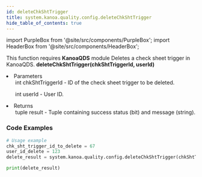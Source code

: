 ```yaml
---
id: deleteChkShtTrigger
title: system.kanoa.quality.config.deleteChkShtTrigger
hide_table_of_contents: true
---
```


import PurpleBox from '@site/src/components/PurpleBox';
import HeaderBox from '@site/src/components/HeaderBox';

<PurpleBox>This function requires <b>KanoaQDS</b> module</PurpleBox>
<HeaderBox header="Description">Deletes a check sheet trigger in KanoaQDS.</HeaderBox>
<HeaderBox header="Syntax">
    <b>deleteChkShtTrigger(chkShtTriggerId, userId)</b>
    <li> Parameters <br />
        <ul>int chkShtTriggerId - ID of the check sheet trigger to be deleted.</ul>
        <ul>int userId - User ID.</ul>
    </li>
    <li> Returns <br />
        <ul>tuple result - Tuple containing success status (bit) and message (string).</ul>
    </li>
</HeaderBox>

### Code Examples
```python
# Usage example
chk_sht_trigger_id_to_delete = 67
user_id_delete = 123
delete_result = system.kanoa.quality.config.deleteChkShtTrigger(chkShtTriggerId=chk_sht_trigger_id_to_delete, userId=user_id_delete)

print(delete_result)